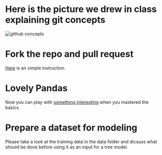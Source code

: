 # Here is the picture we drew in class explaining git concepts
![github concepts](https://github.com/Tian-Su/intro_to_data_science_2017/blob/master/figures/github_fork_pull_request.png)

# Fork the repo and pull request
[Here](https://github.com/Tian-Su/intro_to_data_science_2017/blob/master/class02/git_forking.md) is an simple instruction.

# Lovely Pandas
Now you can play with [something interesting](https://github.com/Tian-Su/intro_to_data_science_2017/blob/master/class01/pandas_basics.ipynb) when you mastered the basics.

# Prepare a dataset for modeling
Please take a look at the training data in the data folder and dicsuss what should be done before using it as an input for a tree model.
